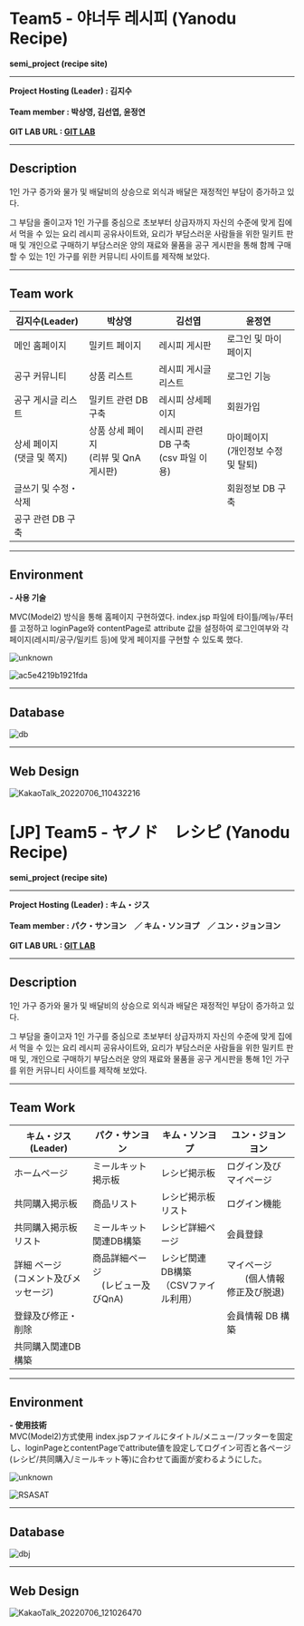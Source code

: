 # Team5 - 야너두 레시피 (Yanodu Recipe)
__semi_project (recipe site)__
____

__Project Hosting (Leader) : 김지수__ <br><br>
__Team member : 박상영, 김선엽, 윤정연__ <br><br>
__GIT LAB URL : [GIT LAB](https://github.com/jiguiscoming/team5)__ <br>

_____


## Description
1인 가구 증가와 물가 및 배달비의 상승으로 외식과 배달은 재정적인 부담이 증가하고 있다. <br>

그 부담을 줄이고자 1인 가구를 중심으로 초보부터 상급자까지 자신의 수준에 맞게 집에서 먹을 수 있는 요리 레시피 공유사이트와, 요리가 부담스러운 사람들을 위한 밀키트 판매 및 개인으로 구매하기 부담스러운 양의 재료와 물품을 공구 게시판을 통해 함께 구매할 수 있는 1인 가구를 위한 커뮤니티 사이트를 제작해 보았다.



_____

## Team work

|김지수(Leader)|박상영|김선엽|윤정연|
|------------------------------|------------------------------|------------------------------|------------------------------|
|메인 홈페이지 |밀키트 페이지|레시피 게시판|로그인 및 마이페이지|
|공구 커뮤니티|상품 리스트|레시피 게시글 리스트|로그인 기능|
|공구 게시글 리스트|밀키트 관련 DB 구축|레시피 상세페이지|회원가입|
|상세 페이지 <br>  (댓글 및 쪽지)|상품 상세 페이지 <br>  (리뷰 및 QnA 게시판)|레시피 관련 DB 구축 <br> (csv 파일 이용)|마이페이지<br>   (개인정보 수정 및 탈퇴)|
|글쓰기 및 수정・삭제 | ||회원정보 DB 구축 |
|공구 관련 DB 구축| | ||




____
## Environment

__- 사용 기술__

MVC(Model2) 방식을 통해 홈페이지 구현하였다.
index.jsp 파일에 타이틀/메뉴/푸터를 고정하고 loginPage와 contentPage로 attribute 값을 설정하여 로그인여부와 각 페이지(레시피/공구/밀키트 등)에 맞게 페이지를 구현할 수 있도록 했다.

![unknown](https://user-images.githubusercontent.com/107028508/177464889-cb1e6fae-a013-44bb-a633-c9f37a9dc643.png)

![ac5e4219b1921fda](https://user-images.githubusercontent.com/107028508/177462328-36a81044-e0a4-49dd-b54e-c5dbe5e83117.png)

____

## Database

![db](https://user-images.githubusercontent.com/107028508/177462335-f8210093-8cb6-496d-8c94-434e51779095.png)

____

## Web Design
![KakaoTalk_20220706_110432216](https://user-images.githubusercontent.com/107028508/177462344-44bf2fdb-6837-4c8a-b097-4cde6d11097d.jpg)


# [JP] Team5 - ヤノド　レシピ (Yanodu Recipe)
__semi_project (recipe site)__
____

__Project Hosting (Leader) : キム・ジス__ <br><br>
__Team member : パク・サンヨン　／ キム・ソンヨプ　／ ユン・ジョンヨン__ <br><br>
__GIT LAB URL : [GIT LAB](https://github.com/jiguiscoming/team5)__ <br>

_____


## Description
1인 가구 증가와 물가 및 배달비의 상승으로 외식과 배달은 재정적인 부담이 증가하고 있다. <br>

그 부담을 줄이고자 1인 가구를 중심으로 초보부터 상급자까지 자신의 수준에 맞게 집에서 먹을 수 있는 요리 레시피 공유사이트와, 요리가 부담스러운 사람들을 위한 밀키트 판매 및, 개인으로 구매하기 부담스러운 양의 재료와 물품을 공구 게시판을 통해 1인 가구를 위한 커뮤니티 사이트를 제작해 보았다.

____

## Team Work


|キム・ジス(Leader)|パク・サンヨン|キム・ソンヨプ|ユン・ジョンヨン|
|------------------------------|------------------------------|------------------------------|------------------------------|
|ホームページ|ミールキット掲示板|レシピ掲示板|ログイン及びマイページ|
|共同購入掲示板|商品リスト|レシピ掲示板リスト|ログイン機能|
|共同購入掲示板リスト |ミールキット関連DB構築|レシピ詳細ページ|会員登録|
|詳細 ページ   <br>   (コメント及びメッセージ)|商品詳細ページ <br>　(レビュー及びQnA)|レシピ関連DB構築<br>（CSVファイル利用）|マイページ  <br>          　　(個人情報修正及び脱退)|
|登録及び修正・削除 |||会員情報 DB 構築|
|共同購入関連DB構築||||



_____

## Environment

__- 使用技術__ <br>
MVC(Model2)方式使用
index.jspファイルにタイトル/メニュー/フッターを固定し、loginPageとcontentPageでattribute値を設定してログイン可否と各ページ(レシピ/共同購入/ミールキット等)に合わせて画面が変わるようにした。

![unknown](https://user-images.githubusercontent.com/107028508/177464889-cb1e6fae-a013-44bb-a633-c9f37a9dc643.png)

![RSASAT](https://user-images.githubusercontent.com/107028508/177471983-eeed9022-132d-49f0-925c-f4b9aa893f35.png)

____

## Database



![dbj](https://user-images.githubusercontent.com/107028508/177471970-1f5d5241-eab9-4f81-bfcc-2418bde8d0af.PNG)
____

## Web Design
![KakaoTalk_20220706_121026470](https://user-images.githubusercontent.com/107028508/177471966-f040b3e0-3d63-4228-8eb5-aedca72fcdca.jpg)



